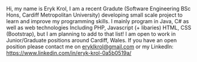 Hi, my name is Eryk Krol, I am a recent Gradute (Software Engineering BSc Hons, Cardiff Metropolitan University) developing small scale project to learn and improve my programming skills. I mainly program in Java, C# as well as web technologies Including PHP, Javascript (+ libaries) HTML, CSS (Bootstrap), but I am planning to add to that list! 
I am open to work in Junior/Graduate positions around Cardiff, Wales. If you have an open position please contact me on eryklkrol@gmail.com or my LinkedIn: https://www.linkedin.com/in/eryk-krol-0a5b0519a/
